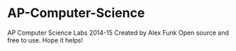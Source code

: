 # AP-Computer-Science
AP Computer Science Labs 2014-15
Created by Alex Funk
Open source and free to use.  Hope it helps!
